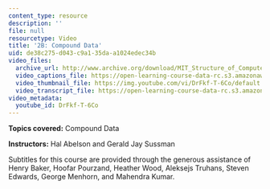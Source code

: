 ```yaml
---
content_type: resource
description: ''
file: null
resourcetype: Video
title: '2B: Compound Data'
uid: de38c275-d043-c9a1-35da-a1024edec34b
video_files:
  archive_url: http://www.archive.org/download/MIT_Structure_of_Computer_Programs_1986/lec2b.mp4
  video_captions_file: https://open-learning-course-data-rc.s3.amazonaws.com/6-001-structure-and-interpretation-of-computer-programs-spring-2005/b46995d31ca355288e0677f72f419d79_DrFkf-T-6Co.vtt
  video_thumbnail_file: https://img.youtube.com/vi/DrFkf-T-6Co/default.jpg
  video_transcript_file: https://open-learning-course-data-rc.s3.amazonaws.com/6-001-structure-and-interpretation-of-computer-programs-spring-2005/2fb7874c262b32016f3635d8143326ff_DrFkf-T-6Co.pdf
video_metadata:
  youtube_id: DrFkf-T-6Co
---
```


**Topics covered:** Compound Data

**Instructors:** Hal Abelson and Gerald Jay Sussman

Subtitles for this course are provided through the generous assistance of Henry Baker, Hoofar Pourzand, Heather Wood, Aleksejs Truhans, Steven Edwards, George Menhorn, and Mahendra Kumar.